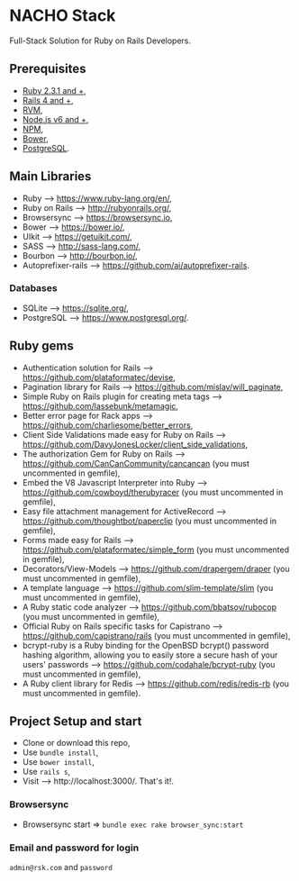 # NACHO Stack
Full-Stack Solution for Ruby on Rails Developers. 

## Prerequisites

* [Ruby 2.3.1 and +](https://www.ruby-lang.org/en/downloads/),
* [Rails 4 and +](http://guides.rubyonrails.org/getting_started.html),
* [RVM](https://rvm.io/),
* [Node.js v6 and +](https://nodejs.org/en/download/),
* [NPM](https://docs.npmjs.com/getting-started/what-is-npm),
* [Bower](https://bower.io/),
* [PostgreSQL](https://www.postgresql.org/docs/).

## Main Libraries

* Ruby --> https://www.ruby-lang.org/en/,
* Ruby on Rails --> http://rubyonrails.org/,
* Browsersync --> https://browsersync.io,
* Bower --> https://bower.io/,
* UIkit --> https://getuikit.com/,
* SASS --> http://sass-lang.com/, 
* Bourbon --> http://bourbon.io/,
* Autoprefixer-rails --> https://github.com/ai/autoprefixer-rails.

### Databases

* SQLite --> https://sqlite.org/,
* PostgreSQL --> https://www.postgresql.org/.

## Ruby gems

* Authentication solution for Rails --> https://github.com/plataformatec/devise,
* Pagination library for Rails --> https://github.com/mislav/will_paginate,
* Simple Ruby on Rails plugin for creating meta tags --> https://github.com/lassebunk/metamagic,
* Better error page for Rack apps --> https://github.com/charliesome/better_errors,
* Client Side Validations made easy for Ruby on Rails --> https://github.com/DavyJonesLocker/client_side_validations,
* The authorization Gem for Ruby on Rails --> https://github.com/CanCanCommunity/cancancan (you must uncommented in gemfile),
* Embed the V8 Javascript Interpreter into Ruby --> https://github.com/cowboyd/therubyracer (you must uncommented in gemfile),
* Easy file attachment management for ActiveRecord --> https://github.com/thoughtbot/paperclip (you must uncommented in gemfile),
* Forms made easy for Rails --> https://github.com/plataformatec/simple_form (you must uncommented in gemfile),
* Decorators/View-Models --> https://github.com/drapergem/draper (you must uncommented in gemfile),
* A template language --> https://github.com/slim-template/slim (you must uncommented in gemfile),
* A Ruby static code analyzer --> https://github.com/bbatsov/rubocop (you must uncommented in gemfile),
* Official Ruby on Rails specific tasks for Capistrano --> https://github.com/capistrano/rails (you must uncommented in gemfile),  
* bcrypt-ruby is a Ruby binding for the OpenBSD bcrypt() password hashing algorithm, allowing you to easily store a secure hash of your users' passwords --> https://github.com/codahale/bcrypt-ruby (you must uncommented in gemfile),
* A Ruby client library for Redis --> https://github.com/redis/redis-rb (you must uncommented in gemfile).

## Project Setup and start

* Clone or download this repo,
* Use `bundle install`,
* Use `bower install`,
* Use `rails s`, 
* Visit --> http://localhost:3000/. That's it!.

### Browsersync
* Browsersync start => `bundle exec rake browser_sync:start`

### Email and password for login

`admin@rsk.com` and `password`